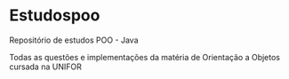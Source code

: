 # Estudospoo
Repositório de estudos POO - Java

Todas as questões e implementações da matéria de Orientação a Objetos cursada na UNIFOR
